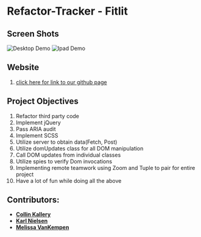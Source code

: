 
# Refactor-Tracker - Fitlit

## Screen Shots 

![Desktop Demo](fitlitdemo.gif)
![Ipad Demo](Ipaddemo.gif)

## Website
1. [click here for link to our github page](https://karlfunhouse.github.io/refactor-tractor-fitlit/ )




## Project Objectives
1. Refactor third party code
2. Implement jQuery
3. Pass ARIA audit
4. Implement SCSS
5. Utilize server to obtain data(Fetch, Post)
6. Utilize domUpdates class for all DOM manipulation
7. Call DOM updates from individual classes
8. Utilize spies to verify Dom invocations
9. Implementing remote teamwork using Zoom and Tuple to pair for entire project
10. Have a lot of fun while doing all the above

## Contributors:

* **[Collin Kallery](https://github.com/collinkallery)**
* **[Karl Nielsen](https://github.com/karlfunhouse)**
* **[Melissa VanKempen](https://github.com/Melizzo)**
